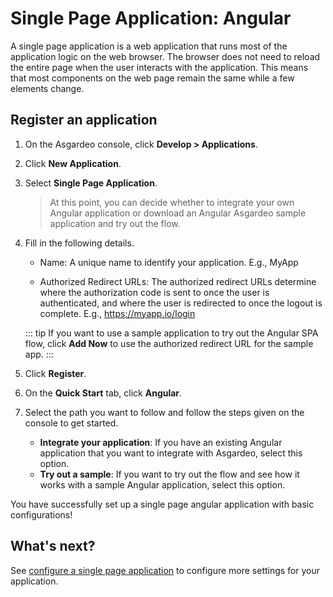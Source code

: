 # Single Page Application: Angular

A single page application is a web application that runs most of the application logic on the web browser. The browser does not need to reload the entire page when the user interacts with the application. This means that most components on the web page remain the same while a few elements change. 


## Register an application

1. On the Asgardeo console, click **Develop > Applications**. 

2. Click **New Application**.

3. Select **Single Page Application**. 

    > At this point, you can decide whether to integrate your own Angular application or download an Angular Asgardeo sample application and try out the flow. 

4. Fill in the following details. 

    - Name: A unique name to identify your application.
    E.g., MyApp

    - Authorized Redirect URLs: The authorized redirect URLs determine where the authorization code is sent to once the user is authenticated, and where the user is redirected to once the logout is complete.
    E.g., https://myapp.io/login

    ::: tip
    If you want to use a sample application to try out the Angular SPA flow, click **Add Now** to use the authorized redirect URL for the sample app. 
    :::

5. Click **Register**. 

6. On the **Quick Start** tab, click **Angular**.

7. Select the path you want to follow and follow the steps given on the console to get started. 
    - **Integrate your application**: If you have an existing Angular application that you want to integrate with Asgardeo, select this option. 
    - **Try out a sample**: If you want to try out the flow and see how it works with a sample Angular application, select this option. 

You have successfully set up a single page angular application with basic configurations! 


## What's next?

See [configure a single page application](docs/guides/applications/configure-spa.md) to configure more settings for your application. 
